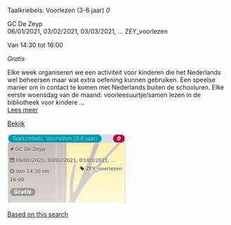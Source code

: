 Taalkriebels: Voorlezen (3-6 jaar) *0*

GC De Zeyp  
06/01/2021, 03/02/2021, 03/03/2021, ... ZEY\_voorlezen  

Van 14:30 tot 16:00

*Gratis*

  

Elke week organiseren we een activiteit voor kinderen die het Nederlands wel beheersen maar wat extra oefening kunnen gebruiken. Een speelse manier om in contact te komen met Nederlands buiten de schooluren. Elke eerste woensdag van de maand: voorleesuurtje/samen lezen in de bibliotheek voor kindere  ...  
[Lees meer](https://tickets.vgc.be/activity/subscribe/ZEY_voorlezen)

[Bekijk](https://tickets.vgc.be/activity/subscribe/ZEY_voorlezen)

![](58740.png)

[Based on this search](https://tickets.vgc.be/activity/index?&vrijeplaatsen=1&Age%5B%5D=3%2C4&entity=276)